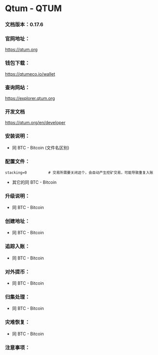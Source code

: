 # Qtum - QTUM

### 文档版本：0.17.6

### 官网地址：
https://qtum.org

### 钱包下载：
https://qtumeco.io/wallet

### 查询网站：
https://explorer.qtum.org

### 开发文档
https://qtum.org/en/developer

### 安装说明：
* 同 BTC - Bitcoin (文件名区别)

### 配置文件：
```
stacking=0          # 交易所需要关闭这个，会自动产生挖矿交易，可能导致重复入账  
```
* 其它的同 BTC - Bitcoin

### 升级说明：
* 同 BTC - Bitcoin

### 创建地址：
* 同 BTC - Bitcoin

### 追踪入账：
* 同 BTC - Bitcoin

### 对外提币：
* 同 BTC - Bitcoin

### 归集处理：
* 同 BTC - Bitcoin

### 灾难恢复：
* 同 BTC - Bitcoin

### 注意事项：
